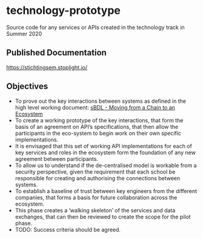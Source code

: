 # technology-prototype
Source code for any services or APIs created in the technology track in Summer 2020

## Published Documentation

https://stichtingsem.stoplight.io/

## Objectives

- To prove out the key interactions between systems as defined in the high level working document: [sBDL - Moving from a Chain to an Ecosystem](https://github.com/stichtingsem/functional-overview/blob/master/documents/sBDL%20-%20Moving%20from%20a%20Chain%20to%20an%20Ecosystem%20-%20v2.docx?raw=true)
- To create a working prototype of the key interactions, that form the basis of an agreement on API’s specifications, that then allow the participants in the eco-system to begin work on their own specific implementations.
- It is envisaged that this set of working API implementations for each of key services and roles in the ecosystem form the foundation of any new agreement between participants.
- To allow us to understand if the de-centralised model is workable from a security perspective, given the requirement that each school be responsible for creating and authorising the connections between systems.
- To establish a baseline of trust between key engineers from the different companies, that forms a basis for future collaboration across the ecosystem.
- This phase creates a ‘walking skeleton’ of the services and data exchanges, that can then be reviewed to create the scope for the pilot phase.
- TODO: Success criteria should be agreed.
